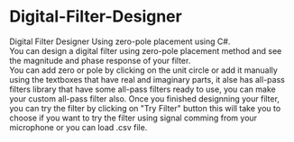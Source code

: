 # Digital-Filter-Designer
Digital Filter Designer Using zero-pole placement using C#.<br/>
You can design a digital filter using zero-pole placement method and see the magnitude and phase response of your filter.<br/>
You can add zero or pole by clicking on the unit circle or add it manually using the textboxes that have real and imaginary parts,
it alse has all-pass filters library that have some all-pass filters ready to use, you can make your custom all-pass filter also.
Once you finished designning your filter, you can try the filter by clicking on "Try Filter" button this will take you to choose if you want to try 
the filter using signal comming from your microphone or you can load .csv file.
